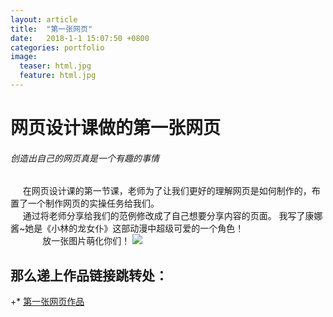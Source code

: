```yaml
---
layout: article
title:  "第一张网页"
date:   2018-1-1 15:07:50 +0800
categories: portfolio
image:
  teaser: html.jpg
  feature: html.jpg
---
```


# 网页设计课做的第一张网页

###### 创造出自己的网页真是一个有趣的事情
&nbsp;&nbsp;&nbsp;&nbsp;&nbsp;在网页设计课的第一节课，老师为了让我们更好的理解网页是如何制作的，布置了一个制作网页的实操任务给我们。<br>
&nbsp;&nbsp;&nbsp;&nbsp;&nbsp;通过将老师分享给我们的范例修改成了自己想要分享内容的页面。
我写了康娜酱~她是《小林的龙女仆》这部动漫中超级可爱的一个角色！
<br>&nbsp;&nbsp;&nbsp;&nbsp;&nbsp;&nbsp;&nbsp;&nbsp;&nbsp;&nbsp;&nbsp;&nbsp;&nbsp;放一张图片萌化你们！
<img src="https://gigiily000.github.io/images/timg.jpg">


## 那么递上作品链接跳转处：
 
+* [第一张网页作品](https://gigiily000.github.io/portfolio/first_website/index.html)
